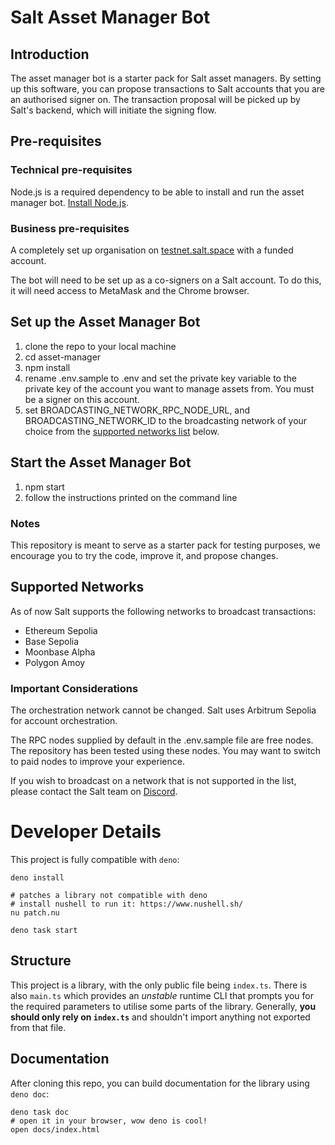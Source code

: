 # Salt Asset Manager Bot

## Introduction

The asset manager bot is a starter pack for Salt asset managers. By setting up this software, you can propose transactions to Salt accounts that you are an authorised signer on. The transaction proposal will be picked up by Salt's backend, which will initiate the signing flow.

## Pre-requisites

### Technical pre-requisites

Node.js is a required dependency to be able to install and run the asset manager bot. [Install Node.js](https://nodejs.org/en/download/package-manager).

### Business pre-requisites

A completely set up organisation on [testnet.salt.space](https://testnet.salt.space) with a funded account.

The bot will need to be set up as a co-signers on a Salt account. To do this, it will need access to MetaMask and the Chrome browser.

## Set up the Asset Manager Bot

1. clone the repo to your local machine
2. cd asset-manager
3. npm install
4. rename .env.sample to .env and set the private key variable to the private key of the account you want to manage assets from. You must be a signer on this account.
5. set BROADCASTING_NETWORK_RPC_NODE_URL, and BROADCASTING_NETWORK_ID to the broadcasting network of your choice from the [supported networks list](#supported-networks) below.

## Start the Asset Manager Bot

1. npm start
2. follow the instructions printed on the command line

### Notes

This repository is meant to serve as a starter pack for testing purposes, we encourage you to try the code, improve it, and propose changes.

## Supported Networks

As of now Salt supports the following networks to broadcast transactions:
- Ethereum Sepolia
- Base Sepolia
- Moonbase Alpha
- Polygon Amoy

### Important Considerations

The orchestration network cannot be changed. Salt uses Arbitrum Sepolia for account orchestration.

The RPC nodes supplied by default in the .env.sample file are free nodes. The repository has been tested using these nodes. You may want to switch to paid nodes to improve your experience.

If you wish to broadcast on a network that is not supported in the list, please contact the Salt team on [Discord](https://discord.gg/UhDUBW9ymM).

# Developer Details
This project is fully compatible with `deno`:
```nushell
deno install

# patches a library not compatible with deno
# install nushell to run it: https://www.nushell.sh/
nu patch.nu

deno task start
```

## Structure
This project is a library, with the only public file being `index.ts`.
There is also `main.ts` which provides an *unstable* runtime CLI that prompts you for the required parameters
to utilise some parts of the library.
Generally, **you should only rely on `index.ts`** and shouldn't import anything not exported from that file.

## Documentation
After cloning this repo, you can build documentation for the library using `deno doc`:
```nushell
deno task doc
# open it in your browser, wow deno is cool!
open docs/index.html
```